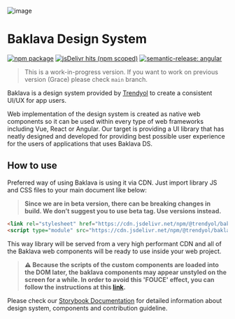 ![image](https://user-images.githubusercontent.com/127687/194415334-0dc8fbf2-3e87-44ed-b23a-0cc9da767b11.png)

# Baklava Design System

[![npm package](https://img.shields.io/npm/v/@trendyol/baklava/beta.svg)](https://www.npmjs.com/package/@trendyol/baklava) [![jsDelivr hits (npm scoped)](https://img.shields.io/jsdelivr/npm/hm/@trendyol/baklava)](https://www.jsdelivr.com/package/npm/@trendyol/baklava) [![semantic-release: angular](https://img.shields.io/badge/semantic--release-angular-e10079?logo=semantic-release)](https://github.com/semantic-release/semantic-release)

> This is a work-in-progress version. If you want to work on previous version (Grace) please check `main` branch.

Baklava is a design system provided by [Trendyol](https://github.com/trendyol) to create a consistent UI/UX for app users.

Web implementation of the design system is created as native web components so it can be used within every type of web frameworks including Vue, React or Angular. Our target is providing a UI library that has neatly designed and developed for providing best possible user experience for the users of applications that uses Baklava DS.

## How to use

Preferred way of using Baklava is using it via CDN. Just import library JS and CSS files to your main document like below:

> **Since we are in beta version, there can be breaking changes in build. We don’t suggest you to use beta tag. Use versions instead.**

```html
<link rel="stylesheet" href="https://cdn.jsdelivr.net/npm/@trendyol/baklava@beta/dist/themes/default.css" />
<script type="module" src="https://cdn.jsdelivr.net/npm/@trendyol/baklava@beta/dist/baklava.js"></script>
```

This way library will be served from a very high performant CDN and all of the Baklava web components will be ready to use inside your web project.

> **⚠️ Because the scripts of the custom components are loaded into the DOM later, the baklava components may appear unstyled on the screen for a while. In order to avoid this 'FOUCE' effect, you can follow the instructions at this
 [link](https://www.abeautifulsite.net/posts/flash-of-undefined-custom-elements/).**

Please check our [Storybook Documentation](https://trendyol.github.io/baklava/) for detailed information about design system, components and contribution guideline.
